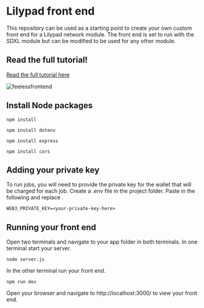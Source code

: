 # Lilypad front end
This repository can be used as a starting point to create your own custom front end for a Lilypad network module. The front end is set to run with the SDXL module but can be modified to be used for any other module. 

## Read the full tutorial!

[Read the full tutorial here](https://blog.lilypadnetwork.org/setting-up-your-lilypad-front-end)

![feelessfrontend](https://github.com/Lilypad-Tech/lilypad-front-end/assets/12529822/92fcb140-f8e5-44d0-9d56-b243c4a251c3)


## Install Node packages
``
npm install
``

``
npm install dotenv
``

``
npm install express
``

``
npm install cors
``

## Adding your private key

To run jobs, you will need to provide the private key for the wallet that will be charged for each job. Create a .env file in the project folder. Paste in the following and replace <your-private-key-here>.

``
WEB3_PRIVATE_KEY=<your-private-key-here>
``

## Running your front end

Open two terminals and navigate to your app folder in both terminals. In one terminal start your server.

``
node server.js
``

In the other terminal run your front end.

``
npm run dev
``

Open your browser and navigate to http://localhost:3000/ to view your front end.
